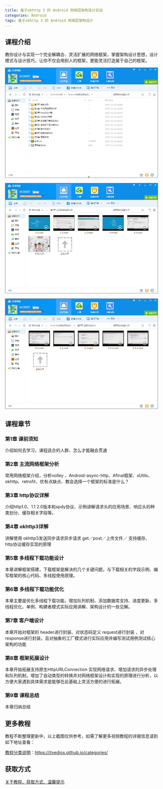 ```yaml
---
title: 基于okhttp 3 的 Android 网络层架构设计实战
categories: Android
tags: 基于okhttp 3 的 Android 网络层架构设计
---
```


## 课程介绍

教你设计与实现一个完全解耦合、灵活扩展的网络框架，掌握架构设计思想，设计模式与设计技巧，让你不仅会用别人的框架，更能灵活打造属于自己的框架。

![](img/Android网络层架构设计实战1.png)

![](img/Android网络层架构设计实战2.png)

![](img/Android网络层架构设计实战3.png)

## 课程章节

### 第1章 课前须知

介绍如何去学习，课程适合的人群、怎么才能融会贯通

### 第2章 主流网络框架分析

常用网络框架介绍，分析volley 、Android-async-http、Afinal框架、xUtils、okhttp、retrofit、优有点缺点、教会选择一个框架的标准是什么？

### 第3章 http协议详解

介绍http1.0、1.1 2.0版本和spdy协议、示例讲解请求头的应用场景、响应头的种类划分、缓存相关字段等。

### 第4章 okhttp3详解

讲解使用 okhttp3发送同步请求异步请求 get／post／上传文件／ 支持缓存、 http协议缓存实现的原理

### 第5章 多线程下载功能设计

本章讲解框架搭建，下载框架是解决的几个关键问题，与下载相关的字段示例、编写框架的核心代码、多线程使用原理。

### 第6章 多线程下载功能优化

本章主要是优化多线程下载功能，增加队列机制、添加数据库支持、进度更新、多线程优化、单例、构建者模式实际应用讲解、架构设计的一些见解。

### 第7章 客户端设计

本章开始对框架的 header进行封装、对状态码定义 request进行封装 、对response进行封装，且对抽象的工厂模式进行实际应用并编写测试用例测试核心架构的功能

### 第8章 框架拓展设计

本章开始拓展支持原生HttpURLConnection 实现网络请求、增加请求的异步处理和队列机制，增加了自动类型的转换并对网络框架设计和实现的原理进行分析，以方便大家遇到具体需求是能够在此基础上灵活方便的进行拓展。

### 第9章 课程总结

本章归纳总结

## 更多教程

教程不断整理更新中，以上截图仅供参考，如需了解更多视频教程的详细信息请到如下地址查看：

[教程分类说明](https://itvedios.github.io/categories/)：<https://itvedios.github.io/categories/>

## 获取方式

[关于教程、获取方式、温馨提示](https://itvedios.github.io/about/)